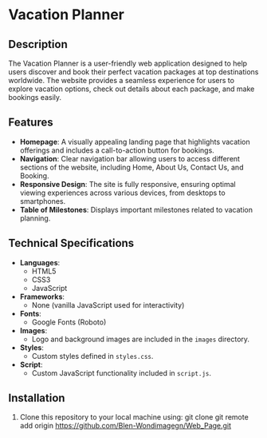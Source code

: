 # Vacation Planner

## Description

The Vacation Planner is a user-friendly web application designed to help users discover and book their perfect vacation packages at top destinations worldwide. The website provides a seamless experience for users to explore vacation options, check out details about each package, and make bookings easily.

## Features

- **Homepage**: A visually appealing landing page that highlights vacation offerings and includes a call-to-action button for bookings.
- **Navigation**: Clear navigation bar allowing users to access different sections of the website, including Home, About Us, Contact Us, and Booking.
- **Responsive Design**: The site is fully responsive, ensuring optimal viewing experiences across various devices, from desktops to smartphones.
- **Table of Milestones**: Displays important milestones related to vacation planning.

## Technical Specifications

- **Languages**:
  - HTML5
  - CSS3
  - JavaScript
- **Frameworks**:
  - None (vanilla JavaScript used for interactivity)
- **Fonts**:
  - Google Fonts (Roboto)
- **Images**:
  - Logo and background images are included in the `images` directory.
- **Styles**:
  - Custom styles defined in `styles.css`.
- **Script**:
  - Custom JavaScript functionality included in `script.js`.

## Installation

1. Clone this repository to your local machine using:
   git clone git remote add origin https://github.com/Blen-Wondimagegn/Web_Page.git
